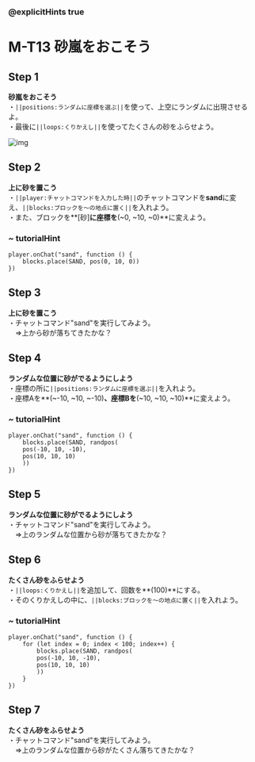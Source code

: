 ### @explicitHints true

# M-T13 砂嵐をおこそう　

## Step 1
**砂嵐をおこそう**  
・``||positions:ランダムに座標を選ぶ||``を使って、上空にランダムに出現させるよ。  
・最後に``||loops:くりかえし||``を使ってたくさんの砂をふらせよう。

![img](https://teck89.xsrv.jp/MEE_tutorial/img/M-T13.jpg)


## Step 2
**上に砂を置こう**  
・``||player:チャットコマンドを入力した時||``のチャットコマンドを**sand**に変え、``||blocks:ブロックを～の地点に置く||``を入れよう。  
・また、ブロックを**[砂]**に座標を**(~0, ~10, ~0)**に変えよう。

### ~ tutorialHint
```blocks
player.onChat("sand", function () {
    blocks.place(SAND, pos(0, 10, 0))
})
```
## Step 3
**上に砂を置こう**  
・チャットコマンド"sand"を実行してみよう。  
　⇒上から砂が落ちてきたかな？

## Step 4
**ランダムな位置に砂がでるようにしよう**  
・座標の所に``||positions:ランダムに座標を選ぶ||``を入れよう。  
・座標Aを**(~-10, ~10, ~-10)**、座標Bを**(~10, ~10, ~10)**に変えよう。

### ~ tutorialHint
```blocks
player.onChat("sand", function () {
    blocks.place(SAND, randpos(
    pos(-10, 10, -10),
    pos(10, 10, 10)
    ))
})
```

## Step 5
**ランダムな位置に砂がでるようにしよう**  
・チャットコマンド"sand"を実行してみよう。  
　⇒上のランダムな位置から砂が落ちてきたかな？

## Step 6
**たくさん砂をふらせよう**  
・``||loops:くりかえし||``を追加して、回数を**(100)**にする。  
・そのくりかえしの中に、``||blocks:ブロックを～の地点に置く||``を入れよう。

### ~ tutorialHint
```blocks
player.onChat("sand", function () {
    for (let index = 0; index < 100; index++) {
        blocks.place(SAND, randpos(
        pos(-10, 10, -10),
        pos(10, 10, 10)
        ))
    }
})
```

## Step 7
**たくさん砂をふらせよう**  
・チャットコマンド"sand"を実行してみよう。  
　⇒上のランダムな位置から砂がたくさん落ちてきたかな？
